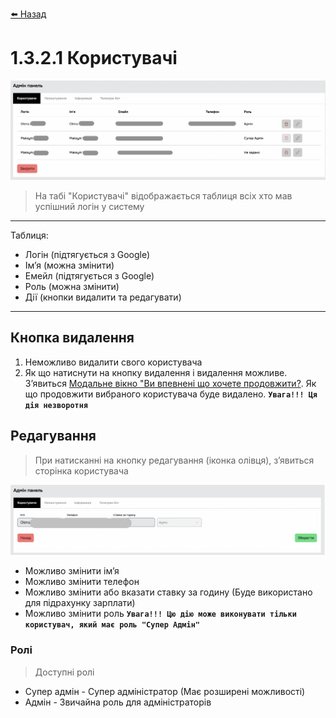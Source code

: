 <a href="javascript:void(0)" onclick="history.back()">⬅️ Назад</a>

# 1.3.2.1 Користувачі

![](../_media/admin-panel-users.png ':no-zoom')

> На табі "Користувачі" відображається таблиця всіх хто мав успішний логін у систему

***

Таблиця:

- Логін (підтягується з Google)
- Імʼя (можна змінити)
- Емейл (підтягується з Google)
- Роль (можна змінити)
- Дії (кнопки видалити та редагувати)

***

## Кнопка видалення

1. Неможливо видалити свого користувача
2. Як що натиснути на кнопку видалення і видалення можливе. Зʼявиться [Модальне вікно "Ви впевнені що хочете продовжити?](../_modals/are-you-sure-modal.md ':include'). Як що продовжити вибраного користувача буде видалено. **`Увага!!! Ця дія незворотня`**

## Редагування

> При натисканні на кнопку редагування (іконка олівця), зʼявиться сторінка користувача

![](../_media/admin-panel-edit-user.png ':no-zoom')

- Можливо змінити імʼя
- Можливо змінити телефон
- Можливо змінити або вказати ставку за годину (Буде використано для підрахунку зарплати)
- Можливо змінити роль **`Увага!!! Цю дію може виконувати тільки користувач, який має роль "Супер Адмін"`**

### Ролі

> Доступні ролі

- Супер адмін - Супер адміністратор (Має розширені можливості)
- Адмін - Звичайна роль для адміністраторів


